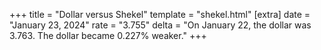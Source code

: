 +++
title = "Dollar versus Shekel"
template = "shekel.html"
[extra]
date = "January 23, 2024"
rate = "3.755"
delta = "On January 22, the dollar was 3.763. The dollar became 0.227% weaker."
+++
